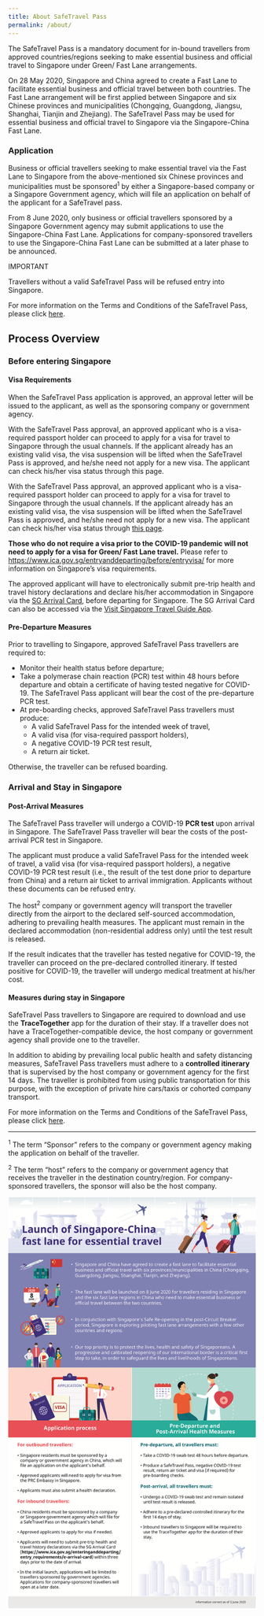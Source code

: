 ```yaml
---
title: About SafeTravel Pass
permalink: /about/
---
```


The SafeTravel Pass is a mandatory document for in-bound travellers from approved countries/regions seeking to make essential business and official travel to Singapore under Green/ Fast Lane arrangements.

On 28 May 2020, Singapore and China agreed to create a Fast Lane to facilitate essential business and official travel between both countries. The Fast Lane arrangement will be first applied between Singapore and six Chinese provinces and municipalities (Chongqing, Guangdong, Jiangsu, Shanghai, Tianjin and Zhejiang). The SafeTravel Pass may be used for essential business and official travel to Singapore via the Singapore-China Fast Lane.

### **Application**

Business or official travellers seeking to make essential travel via the Fast Lane to Singapore from the above-mentioned six Chinese provinces and municipalities must be sponsored<sup>1</sup> by either a Singapore-based company or a Singapore Government agency, which will file an application on behalf of the applicant for a SafeTravel pass.

From 8 June 2020, only business or official travellers sponsored by a Singapore Government agency may submit applications to use the Singapore-China Fast Lane. Applications for company-sponsored travellers to use the Singapore-China Fast Lane can be submitted at a later phase to be announced.

IMPORTANT

Travellers without a valid SafeTravel Pass will be refused entry into Singapore.

For more information on the Terms and Conditions of the SafeTravel Pass, please click [here]({{site.baseurl}}/terms-and-conditions).

## **Process Overview**

### **Before entering Singapore**

#### **Visa Requirements**

When the SafeTravel Pass application is approved, an approval letter will be issued to the applicant, as well as the sponsoring company or government agency.

With the SafeTravel Pass approval, an approved applicant who is a visa-required passport holder can proceed to apply for a visa for travel to Singapore through the usual channels.  If the applicant already has an existing valid visa, the visa suspension will be lifted when the SafeTravel Pass is approved, and he/she need not apply for a new visa.  The applicant can check his/her visa status through this page.

With the SafeTravel Pass approval, an approved applicant who is a visa-required passport holder can proceed to apply for a visa for travel to Singapore through the usual channels.  If the applicant already has an existing valid visa, the visa suspension will be lifted when the SafeTravel Pass is approved, and he/she need not apply for a new visa.  The applicant can check his/her visa status through [this page](https://eservices.ica.gov.sg/esvclandingpage/save).

**Those who do not require a visa prior to the COVID-19 pandemic will not need to apply for a visa for Green/ Fast Lane travel.** Please refer to <https://www.ica.gov.sg/entryanddeparting/before/entryvisa/> for more information on Singapore’s visa requirements.

The approved applicant will have to electronically submit pre-trip health and travel history declarations and declare his/her accommodation in Singapore via the [SG Arrival Card](https://eservices.ica.gov.sg/sgarrivalcard/), before departing for Singapore. The SG Arrival Card can also be accessed via the [Visit Singapore Travel Guide App](https://www.visitsingapore.com/travel-guide-tips/visit-singapore-travel-guide-app/).

#### **Pre-Departure Measures**

Prior to travelling to Singapore, approved SafeTravel Pass travellers are required to:
- Monitor their health status before departure;
- Take a polymerase chain reaction (PCR) test within 48 hours before departure and obtain a certificate of having tested negative for COVID-19. The SafeTravel Pass applicant will bear the cost of the pre-departure PCR test.
- At pre-boarding checks, approved SafeTravel Pass travellers must produce:
  - A valid SafeTravel Pass for the intended week of travel,
  - A valid visa (for visa-required passport holders),
  - A negative COVID-19 PCR test result,
  - A return air ticket.

Otherwise, the traveller can be refused boarding.

### **Arrival and Stay in Singapore**

#### **Post-Arrival Measures**

The SafeTravel Pass traveller will undergo a COVID-19 **PCR test** upon arrival in Singapore. The SafeTravel Pass traveller will bear the costs of the post-arrival PCR test in Singapore.

The applicant must produce a valid SafeTravel Pass for the intended week of travel, a valid visa (for visa-required passport holders), a negative COVID-19 PCR test result (i.e., the result of the test done prior to departure from China) and a return air ticket to arrival immigration. Applicants without these documents can be refused entry.

The host<sup>2</sup> company or government agency will transport the traveller directly from the airport to the declared self-sourced accommodation, adhering to prevailing health measures. The applicant must remain in the declared accommodation (non-residential address only) until the test result is released.

If the result indicates that the traveller has tested negative for COVID-19, the traveller can proceed on the pre-declared controlled itinerary. If tested positive for COVID-19, the traveller will undergo medical treatment at his/her cost.

#### **Measures during stay in Singapore**

SafeTravel Pass travellers to Singapore are required to download and use the **TraceTogether** app for the duration of their stay. If a traveller does not have a TraceTogether-compatible device, the host company or government agency shall provide one to the traveller.

In addition to abiding by prevailing local public health and safety distancing measures, SafeTravel Pass travellers must adhere to a **controlled itinerary** that is supervised by the host company or government agency for the first 14 days. The traveller is prohibited from using public transportation for this purpose, with the exception of private hire cars/taxis or cohorted company transport.

For more information on the Terms and Conditions of the SafeTravel Pass, please click [here]({{site.baseurl}}/terms-and-conditions).

----

<sup>1</sup> The term “Sponsor” refers to the company or government agency making the application on behalf of the traveller.

<sup>2</sup> The term “host” refers to the company or government agency that receives the traveller in the destination country/region. For company-sponsored travellers, the sponsor will also be the host company.

![image](/images/sg-cn-fastlane-sm.png)
